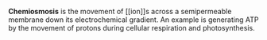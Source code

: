 **Chemiosmosis** is the movement of [[ion]]s across a semipermeable membrane down its electrochemical gradient. An example is generating ATP by the movement of protons during cellular respiration and photosynthesis.